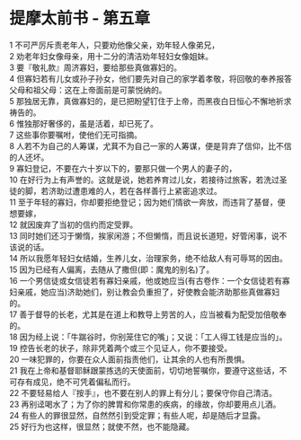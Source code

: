 # 提摩太前书 - 第五章
  
 1 不可严厉斥责老年人，只要劝他像父亲，劝年轻人像弟兄，  
 2 劝老年妇女像母亲，用十二分的清洁劝年轻妇女像姐妹。  
 3 要『敬礼款』周济寡妇，要给那些真做寡妇的。  
 4 但寡妇若有儿女或孙子孙女，他们要先对自己的家学着孝敬，将回敬的奉养报答父母和祖父母：这在上帝面前是可蒙悦纳的。  
 5 那独居无靠，真做寡妇的，是已把盼望钉住于上帝，而黑夜白日恒心不懈地祈求祷告的。  
 6 惟独那好奢侈的，虽是活着，却已死了。  
 7 这些事你要嘱咐，使他们无可指摘。  
 8 人若不为自己的人筹谋，尤萁不为自己一家的人筹谋，便是背弃了信仰，比不信的人还坏。  
 9 寡妇登记，不要在六十岁以下的，要那只做一个男人的妻子的，  
 10 在好行为上有声誉的。这就是说，她若养育过儿女，若接待过旅客，若洗过圣徒的脚，若济助过遭患难的人，若在各样善行上紧密追求过。  
 11 至于年轻的寡妇，你却要拒绝登记；因为她们情欲一奔放，而违背了基督，便想要嫁，  
 12 就因废弃了当初的信约而定受罪。  
 13 同时她们还习于懒惰，挨家闲游；不但懒惰，而且说长道短，好管闲事，说不该说的话。  
 14 所以我愿年轻妇女结婚，生养儿女，治理家务，绝不给敌人有可辱骂的因由。  
 15 因为已经有人偏离，去随从了撒但(即：魔鬼的别名)了。  
 16 一个男信徒或女信徒若有寡妇亲戚，他或她应当(有古卷作：一个女信徒若有寡妇亲戚，她应当)济助她们，别让教会负重担了，好使教会能济助那些真做寡妇的。  
 17 善于督导的长老，尤其是在道上和教导上劳苦的人，应当被看为配受加倍敬奉的。  
 18 因为经上说：「牛踹谷时，你别笼住它的嘴」；又说：「工人得工钱是应当的」。  
 19 控告长老的状子，除非凭着两个或三个见证人，你不要接受。  
 20 一味犯罪的，你要在众人面前指责他们，让其余的人也有所畏惧。  
 21 我在上帝和基督耶稣跟蒙拣选的天使面前，切切地誓嘱你，要遵守这些话，不可存有成见，绝不可凭着偏私而行。  
 22 不要轻易给人『按手』，也不要在别人的罪上有分儿；要保守你自己清洁。  
 23 再别迳喝水了；为了你的脾胃和你常患的疾病，的缘故，你却要用点儿酒。  
 24 有些人的罪很显然，自然然引到受定罪；有些人呢，却是随后才显露。  
 25 好行为也这样，很显然；就使不然，也不能隐藏。